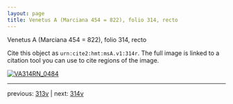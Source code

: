 ```yaml
---
layout: page
title: Venetus A (Marciana 454 = 822), folio 314, recto
---
```


Venetus A (Marciana 454 = 822), folio 314, recto

Cite this object as `urn:cite2:hmt:msA.v1:314r`.  The full image is linked to a citation tool you can use to cite regions of the image.

[![VA314RN_0484](http://www.homermultitext.org/iipsrv?IIIF=/project/homer/pyramidal/deepzoom/hmt/vaimg/2017a/VA314RN_0484.tif/full/800,/0/default.jpg)](http://www.homermultitext.org/ict2/?urn=urn:cite2:hmt:vaimg.2017a:VA314RN_0484) 

---

previous:  [313v](../313v/) | next: [314v](../314v/)